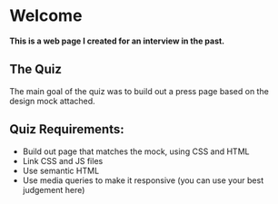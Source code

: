 

# Welcome

**This is a web page I created for an interview in the past.**

## The Quiz

The main goal of the quiz was to build out a press page based on the design mock attached. 

## Quiz Requirements:
 - Build out page that matches the mock, using CSS and HTML
 - Link CSS and JS files
 - Use semantic HTML
 - Use media queries to make it responsive (you can use your best judgement here)
